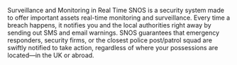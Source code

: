 Surveillance and Monitoring in Real Time
SNOS is a security system made to offer important assets real-time monitoring and surveillance. Every time a breach happens, it notifies you and the local authorities right away by sending out SMS and email warnings. SNOS guarantees that emergency responders, security firms, or the closest police post/patrol squad are swiftly notified to take action, regardless of where your possessions are located—in the UK or abroad.
